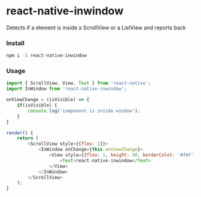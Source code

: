 # react-native-inwindow

Detects if a element is inside a ScrollView or a ListView and reports back

### Install

```bash
npm i -S react-native-inwindow
```

### Usage

```javascript
import { ScrollView, View, Text } from 'react-native';
import InWindow from 'react-native-inwindow';

onViewChange = (isVisible) => {
    if(isVisible) {
        console.log('component is inside window');
    }
}

render() {
    return (
        <ScrollView style={{flex: 1}}>
            <InWindow onChange={this.onViewChange}>
                <View style={{flex: 1, height: 40, borderColot: '#f0f', borderColor: 1}}>
                    <Text>react-native-inwindow</Text>
                </View>
            </InWindow>
        </ScrollView>
    );
}
```
